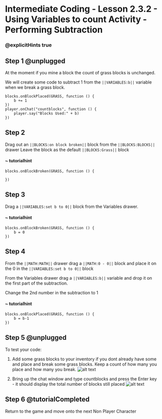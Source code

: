 # Intermediate Coding - Lesson 2.3.2 - Using Variables to count Activity - Performing Subtraction

### @explicitHints true

## Step 1 @unplugged
At the moment if you mine a block the count of grass blocks is unchanged.

We will create some code to subtract 1 from the ``||VARIABLES:b||`` variable when we break a grass block.

```template
blocks.onBlockPlaced(GRASS, function () {
    b += 1
})
player.onChat("countblocks", function () {
    player.say("Blocks Used:" + b)
})
```

## Step 2
Drag out an ``||BLOCKS:on block broken||`` block from the ``||BLOCKS:BLOCKS||`` drawer
Leave the block as the default ``||BLOCKS:Grass||`` block
#### ~ tutorialhint
```blocks 
blocks.onBlockBroken(GRASS, function () {
	
})

```
## Step 3
Drag a ``||VARIABLES:set b to 0||``  block from the Variables drawer.
#### ~ tutorialhint
```blocks 
blocks.onBlockBroken(GRASS, function () {
	b = 0
})
```

## Step 4
From the ``||MATH:MATH||`` drawer drag a ``||MATH:0 - 0||`` block and place it on the 0 in the ``||VARIABLES:set b to 0||`` block

From the Variables drawer drag a ``||VARIABLES:b||`` variable and drop it on the first part of the subtraction.

Change the 2nd number in the subtraction  to 1
#### ~ tutorialhint
```blocks 
blocks.onBlockPlaced(GRASS, function () {
    b = b-1
})
```


## Step 5 @unplugged
To test your code:
1. Add some grass blocks to your inventory if you dont already have some and place and break some grass blocks. Keep a count of how many you place and how many you break.
![alt text](https://github.com/Prodigy-Learning/CodingInMinecraft-Intermediate/blob/master/Lesson2/2.3.2/images/2.jpg?raw=true "Subtraction")


2. Bring up the chat window and type countblocks and press the Enter key - it should display the total number of blocks still placed
![alt text](https://github.com/Prodigy-Learning/CodingInMinecraft-Intermediate/blob/master/Lesson2/2.3.2/images/3.jpg?raw=true "Subtraction")

## Step 6 @tutorialCompleted
Return to the game and move onto the next Non Player Character

